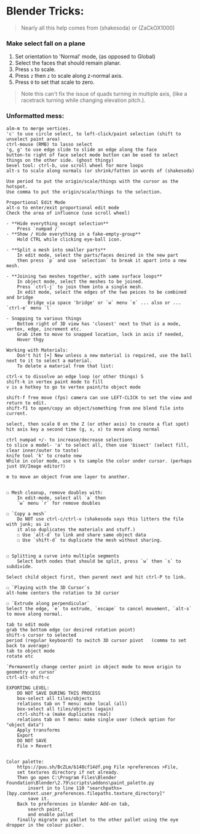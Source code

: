 # Blender Tricks:
> Nearly all this help comes from (shakesoda) or (ZaCkOX1000)

### Make select fall on a plane
1. Set orientation to 'Normal' mode, (as opposed to Global)
2. Select the faces that should remain planar.
3. Press `s` to scale.
4. Press `z` then `z` to scale along z-normal axis.
5. Press `0` to set that scale to zero.

> Note this can't fix the issue of quads turning in multiple axis, (like a racetrack turning while changing elevation pitch.).

### Unformatted mess:
	alm-m to merge vertices.
	'c' to use circle select, to left-click/paint selection (shift to unselect paint area)
	ctrl-mouse (RMB) to lasso select
	'g, g' to use edge slide to slide an edge along the face
	button-to right of face select mode button can be used to select things on the other side. (ghost thingy)
	bevel tool: ctrl-b, use scroll wheel for more loops
	alt-s to scale along normals (or shrink/fatten in words of (shakesoda)

	Use period to put the origin/scale/things with the cursor as the hotspot.
	Use comma to put the origin/scale/things to the selection.

	Proportional Edit Mode
	alt-o to enter/exit proportional edit mode
	Check the area of influence (use scroll wheel)

	- **Hide everything except selection**
		Press `numpad /`
	- **Show / Hide everything in a fake-empty-group**
		Hold CTRL while clicking eye-ball icon.

	- **Split a mesh into smaller parts**
		In edit mode, select the parts/faces desired in the new part
		then press `p` and use `selection` to break it apart into a new mesh.

	- **Joining two meshes together, with same surface loops**
		In object mode, select the meshes to be joined.
		Press `ctrl-j` to join them into a single mesh.
		In edit mode, select the edges of the two peices to be combined and bridge
			Bridge via space 'bridge' or `w` menu `e` ... also or ... `ctrl-e` menu `l`

	- Snapping to various things
		Bottom right of 3D view has 'closest' next to that is a mode, vertex, edge, increment etc.
		Grab item to move to snapped location, lock in axis if needed,
		Hover thgy

	Working with Materials:
		Don't hit [+] New unless a new material is required, use the ball next to it to select a material.
		To delete a material from that list: 

	ctrl-x to dissolve an edge loop (or other things) S
	shift-k in vertex paint mode to fill
	v is a hotkey to go to vertex paint/to object mode

	shift-f free move (fps) camera can use LEFT-CLICK to set the view and return to edit.
	shift-f1 to open/copy an object/something from one blend file into current.

	select, then scale 0 on the Z (or other axis) to create a flat spot)
	hit axis key a second time (g, x, x) to move along normal

	ctrl numpad +/- to increase/decrease selections
	to slice a model- 'a' to select all, then use 'bisect' (select fill, clear inner/outer to taste)
	knife tool 'k' to create new 
	While in color mode, use s to sample the color under cursor. (perhaps just UV/Image editor?)

	m to move an object from one layer to another.


	☐ Mesh cleanup, remove doubles with:
		In edit-mode, select all `a` then
		`w` menu `r` for remove doubles

	☐ `Copy a mesh`
		Do NOT use ctrl-c/ctrl-v (shakesoda says this litters the file with junk; as in
		it also duplicates the materials and stuff.)
		☐ Use `alt-d` to link and share same object data
		☐ Use `shift-d` to duplicate the mesh without sharing.


	☐ Splitting a curve into multiple segments
		Select both nodes that should be split, press `w` then `s` to subdivide.

	Select child object first, then parent next and hit ctrl-P to link.

	☐ `Playing with the 3D Cursor`s
	alt-home centers the rotation to 3d cursor

	☐ `Extrude along perpendicular`
	Select the edge, `e` to extrude, `escape` to cancel movement, `alt-s` to move along normal.

	tab to edit mode
	grab the bottom edge (or desired rotation point)
	shift-s cursor to selected
	period (regular keyboard) to switch 3D cursor pivot   (comma to set back to average)
	tab to object mode
	rotate etc

	`Permanently change center point in object mode to move origin to geometry or cursor`
	ctrl-alt-shift-c

	EXPORTING LEVEL:
		DO NOT SAVE DURING THIS PROCESS
		box-select all tiles/objects
		relations tab on T menu: make local (all)
		box-select all tiles/objects (again)
		ctrl-shift-a (make duplicates real)
		relations tab on T menu: make single user (check option for "object data")
		Apply transforms
		Export
		DO NOT SAVE
		File > Revert


	Color palette:
		https://puu.sh/BcZLm/b148cf14df.png File >preferences >File,
		set textures directory if not already.
		Then go open C:\Program Files\Blender Foundation\Blender\2.79\scripts\addons\paint_palette.py 
			insert in to line 110 "searchpaths=[bpy.context.user_preferences.filepaths.texture_directory]"
			save it.
		Back to preferences in blender Add-on tab,
			search paint,
			and enable pallet
		finally migrate you pallet to the other pallet using the eye dropper in the colour picker.
